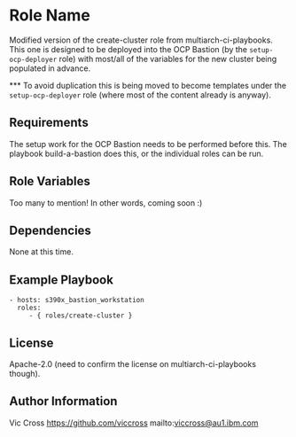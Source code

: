 Role Name
=========

Modified version of the create-cluster role from multiarch-ci-playbooks.  This one is designed to be deployed into the OCP Bastion (by the `setup-ocp-deployer` role) with most/all of the variables for the new cluster being populated in advance.

*** To avoid duplication this is being moved to become templates under the `setup-ocp-deployer` role (where most of the content already is anyway).

Requirements
------------

The setup work for the OCP Bastion needs to be performed before this.  The playbook build-a-bastion does this, or the individual roles can be run.

Role Variables
--------------

Too many to mention!  In other words, coming soon :)

Dependencies
------------

None at this time.

Example Playbook
----------------

    - hosts: s390x_bastion_workstation
      roles:
         - { roles/create-cluster }

License
-------

Apache-2.0 (need to confirm the license on multiarch-ci-playbooks though).

Author Information
------------------

Vic Cross
https://github.com/viccross
mailto:viccross@au1.ibm.com
